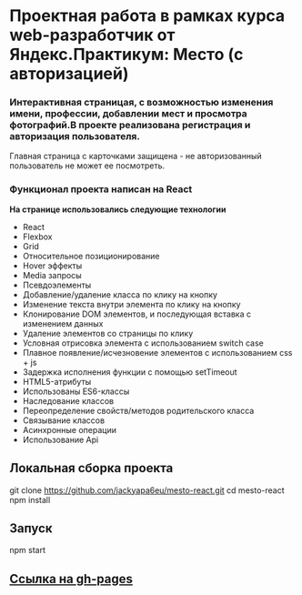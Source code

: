  # Проектная работа в рамках курса web-разработчик от Яндекс.Практикум: Место (с авторизацией)

### Интерактивная страницая, с возможностью изменения имени, профессии, добавлении мест и просмотра фотографий.В проекте реализована регистрация и авторизация пользователя.  
Главная страница с карточками защищена - не авторизованный пользователь не может ее посмотреть. 
### Функционал проекта написан на React

**На странице использовались следующие технологии**

* React
* Flexbox
* Grid
* Относительное позиционирование
* Hover эффекты
* Media запросы
* Псевдоэлементы
* Добавление/удаление класса по клику на кнопку
* Изменение текста внутри элемента по клику на кнопку
* Клонирование DOM элементов, и последующая вставка с изменением данных
* Удаление элементов со страницы по клику
* Условная отрисовка элемента с использованием switch case
* Плавное появление/исчезновение элементов с использованием css + js
* Задержка исполнения функции с помощью setTimeout
* HTML5-атрибуты
* Использованы ES6-классы
* Наследование классов
* Переопределение свойств/методов родительского класса
* Связывание классов
* Асинхронные операции
* Использование Api

## Локальная сборка проекта
git clone https://github.com/jackyapa6eu/mesto-react.git
cd mesto-react
npm install  

## Запуск  
npm start  

## [Ссылка на gh-pages](https://jackyapa6eu.github.io/react-mesto-auth/)
